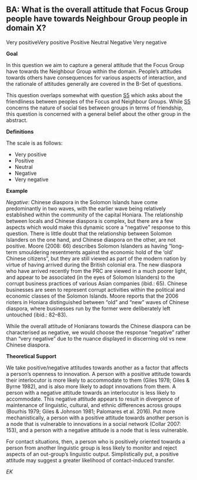 
## BA: What is the overall attitude that Focus Group people have towards Neighbour Group people in domain X?

Very positiveVery positive
Positive
Neutral
Negative
Very negative



**Goal**

In this question we aim to capture a general attitude that the Focus Group have towards the Neighbour Group within the domain. People’s attitudes towards others have consequences for various aspects of interaction, and the rationale of attitudes generally are covered in the B-Set of questions.



This question overlaps somewhat with question [S5](https://www.google.com/url?q=https%3A%2F%2Fsites.google.com%2Fview%2Frs210205edomains-questionnaire%2Fhome%23h.h0ydl9yrcthw&sa=D&sntz=1&usg=AOvVaw0rcdhmK44nbI8VWZtEoN6V) which asks about the friendliness between peoples of the Focus and Neighbour Groups. While [S5](https://www.google.com/url?q=https%3A%2F%2Fsites.google.com%2Fview%2Frs210205edomains-questionnaire%2Fhome%23h.h0ydl9yrcthw&sa=D&sntz=1&usg=AOvVaw0rcdhmK44nbI8VWZtEoN6V) concerns the nature of social ties between groups in terms of friendship, this question is concerned with a general belief about the other group in the abstract.



**Definitions**

The scale is as follows:

- Very positive
- Positive
- Neutral
- Negative
- Very negative




**Example**

*Negative*: Chinese diaspora in the Solomon Islands have come predominantly in two waves, with the earlier wave being relatively established within the community of the capital Honiara. The relationship between locals and Chinese diaspora is complex, but there are a few aspects which would make this dynamic score a “negative” response to this question. There is little doubt that the relationship between Solomon Islanders on the one hand, and Chinese diaspora on the other, are not positive. Moore (2008: 66) describes Solomon Islanders as having “long-term smouldering resentments against the economic hold of the ‘old’ Chinese citizens”, but they are still viewed as part of the modern nation by virtue of having arrived during the British colonial era. The new diaspora who have arrived recently from the PRC are viewed in a much poorer light, and appear to be associated (in the eyes of Solomon Islanders) to the corrupt business practices of various Asian companies (ibid.: 65). Chinese businesses are seen to represent corrupt activities within the political and economic classes of the Solomon Islands. Moore reports that the 2006 rioters in Honiara distinguished between “old” and “new” waves of Chinese diaspora, where businesses run by the former were deliberately left untouched (ibid.: 82–83).



While the overall attitude of Honiarans towards the Chinese diaspora can be characterised as negative, we would choose the response “negative” rather than “very negative” due to the nuance displayed in discerning old vs new Chinese diaspora.



**Theoretical Support**

We take positive/negative attitudes towards another as a factor that affects a person’s openness to innovation. A person with a positive attitude towards their interlocutor is more likely to accommodate to them (Giles 1978; Giles & Byrne 1982), and is also more likely to adopt innovations from them. A person with a negative attitude towards an interlocutor is less likely to accommodate. This negative attitude appears to result in divergence of maintenance of linguistic, cultural, and ethnic differences across groups (Bourhis 1979; Giles & Johnson 1981; Palomares et al. 2016). Put more mechanistically, a person with a positive attitude towards another person is a node that is vulnerable to innovations in a social network (Collar 2007: 153), and a person with a negative attitude is a node that is less vulnerable.



For contact situations, then, a person who is positively oriented towards a person from another linguistic group is less likely to monitor and reject aspects of an out-group’s linguistic output. Simplistically put, a positive attitude may suggest a greater likelihood of contact-induced transfer.



*EK*
